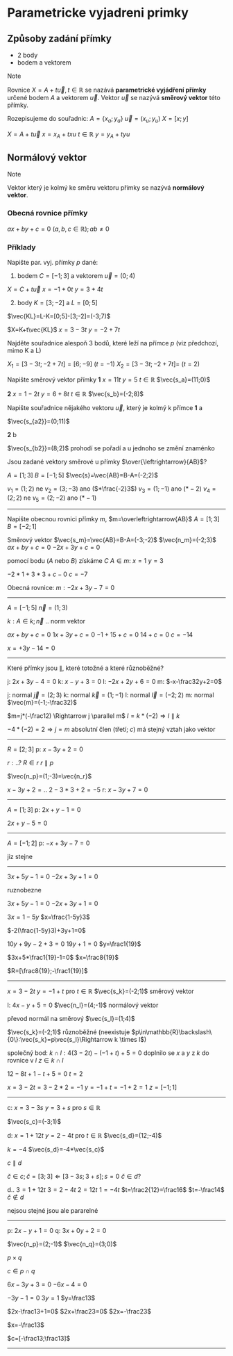 # Parametricke vyjadreni primky
 
## Způsoby zadání přímky

- 2 body
- bodem a vektorem

> [!NOTE]
> Rovnice $X=A+t\vec{u},t\in\mathbb{R}$ se nazává **parametrické vyjádření přímky** určené bodem $A$ a vektorem $\vec{u}$. Vektor $\vec{u}$ se nazývá **směrový vektor** této přímky.

Rozepisujeme do souřadnic: $A=\{x_a;y_a\}$ $\vec{u}=(x_u;y_u)$ $X=[x;y]$

$X=A+t\vec{u}$
$x=x_A+txu$ $t\in\mathbb{R}$
$y=y_A+tyu$

## Normálový vektor

> [!NOTE]
> Vektor který je kolmý ke směru vektoru přímky se nazývá **normálový vektor**.

### Obecná rovnice přímky

$ax+by+c=0$
$(a,b,c\in\mathbb{R});ab\not=0$

### Příklady
Napište par. vyj. přímky $p$ dané:

1. bodem $C=[-1;3]$ a vektorem $\vec{u}=(0;4)$

$X=C+t\vec{u}$
$x=-1+0t$
$y=3+4t$

2. body $K=[3;-2]$ a $L=[0;5]$

$\vec{KL}=L-K=[0;5]-[3;-2]=(-3;7)$

$X=K+t\vec{KL}$
$x=3-3t$
$y=-2+7t$

Najděte souřadnice alespoň 3 bodů, které leží na přímce $p$ (viz předchozí, mimo K a L)

$X_1=[3-3t;-2+7t]=[6;-9]$ ($t=-1$)
$X_2=[3-3t;-2+7t]=$ ($t=2$)

Napište směrový vektor přímky
**1**
$x=11t$
$y=5$
$t\in\mathbb{R}$
$\vec{s_a}=(11;0)$

**2**
$x=1-2t$
$y=6+8t$
$t\in\mathbb{R}$
$\vec{s_b}=(-2;8)$

Napište souřadnice nějakého vektoru $\vec{u}$, který je kolmý k přímce
**1** a

$\vec{s_{a2}}=(0;11)$

**2** b

$\vec{s_{b2}}=(8;2)$
prohodí se pořadí a u jednoho se změní znaménko

Jsou zadané vektory směrové u přímky $\over{\leftrightarrow}{AB}$?

$A=[1;3]$
$B=[-1;5]$
$\vec{s}=\vec{AB}=B-A=(-2;2)$

$v_1=(1;2)$ ne
$v_2=(3;-3)$ ano ($*\frac{-2}3$)
$v_3=(1;-1)$ ano ($*-2$)
$v_4=(2;2)$ ne
$v_5=(2;-2)$ ano ($*-1$)

---

Napište obecnou rovnici přímky $m$, $m=\overleftrightarrow{AB}$
$A=[1;3]$
$B=[-2;1]$

Směrový vektor $\vec{s_m}=\vec{AB}=B-A=(-3;-2)$
$\vec{n_m}=(-2;3)$
$ax+by+c=0$
$-2x+3y+c=0$

pomocí bodu ($A$ nebo $B$) získáme $C$
$A\in m:$
$x=1$
$y=3$

$-2*1+3*3+c-0$
$c=-7$

Obecná rovnice:
$m: -2x+3y-7=0$

---

$A=[-1;5]$
$\vec{n}=(1;3)$

$k:A\in k;\vec{n}$ .. norm vektor

$ax+by+c=0$
$1x+3y+c=0$
$-1+15+c=0$
$14+c=0$
$c=-14$

$x=+3y-14=0$

----

Které přímky jsou $\parallel$, které totožné a které různoběžné?

j: $2x+3y-4=0$
k: $x-y+3=0$
l: $-2x+2y+6=0$
m: $-x-\frac32y+2=0$

j: normal $\vec{j}=(2;3)$
k: normal $\vec{k}=(1;-1)$
l: normal $\vec{l}=(-2;2)$
m: normal $\vec{m}=(-1;-\frac32)$

$m=j*(-\frac12) \Rightarrow j \parallel m$
$l=k*(-2)\Rightarrow l\parallel k$

$-4*(-2)=2\Rightarrow j=m$
absolutní člen (třetí; $c$) má stejný vztah jako vektor

----

$R=[2;3]$
p: $x-3y+2=0$

$r:..?$
$R\in r$
$r\parallel p$

$\vec{n_p}=(1;-3)=\vec{n_r}$

$x-3y+2=..$
$2-3*3+2=-5$
r: $x-3y+7=0$

----

$A=[1;3]$
p: $2x+y-1=0$

$2x+y-5=0$

---

$A=[-1;2]$
p: $-x+3y-7=0$

jiz stejne

---

$3x+5y-1=0$
$-2x+3y+1=0$

ruznobezne

$3x+5y-1=0$
$-2x+3y+1=0$

$3x=1-5y$
$x=\frac{1-5y}3$

$-2(\frac{1-5y}3)+3y+1=0$

$10y+9y-2+3=0$
$19y+1=0$
$y=\frac1{19}$

$3x+5*\frac1{19}-1=0$
$x=\frac8{19}$

$R=[\frac8{19};-\frac1{19}]$

---

$x=3-2t$
$y=-1+t$
pro $t\in\mathbb{R}$
$\vec{s_k}=(-2;1)$
směrový vektor

l: $4x-y+5=0$
$\vec{n_l}=(4;-1)$
normálový vektor

převod normál na směrový
$\vec{s_l}=(1;4)$

$\vec{s_k}=(-2;1)$
různoběžné (neexistuje $p\in\mathbb{R}\backslash\{0\}:\vec{s_k}=p\vec{s_l}\Rightarrow k \times l$)

společný bod:
$k\cap l:4(3-2t)-(-1+t)+5=0$
doplnilo se $x$ a $y$ z $k$ do rovnice v $l$
$z\in k\cap l$

$12-8t+1-t+5=0$
$t=2$

$x=3-2t=3-2*2=-1$
$y=-1+t=-1+2=1$
$z=[-1;1]$

---

c: $x=3-3s$
$y=3+s$
pro $s\in\mathbb{R}$

$\vec{s_c}=(-3;1)$

d: $x=1+12t$
$y=2-4t$
pro $t\in\mathbb{R}$
$\vec{s_d}=(12;-4)$

$k=-4$
$\vec{s_d}=-4*\vec{s_c}$

$c\parallel d$

$č\in c;č=[3;3] \Leftarrow [3-3s;3+s];s=0$
$č\in d?$

d..
$3=1+12t$
$3=2-4t$
$2=12t$
$1=-4t$
$t=\frac2{12}=\frac16$
$t=-\frac14$
$č\not\in d$

nejsou stejné jsou ale pararelné

---

p: $2x-y+1=0$
q: $3x+0y+2=0$

$\vec{n_p}=(2;-1)$
$\vec{n_q}=(3;0)$

$p\times q$

$c\in p \cap q$

$6x-3y+3=0$
$-6x-4=0$

$-3y-1=0$
$3y=1$
$y=\frac13$

$2x-\frac13+1=0$
$2x+\frac23=0$
$2x=-\frac23$

$x=-\frac13$

$c=[-\frac13;\frac13]$

---

